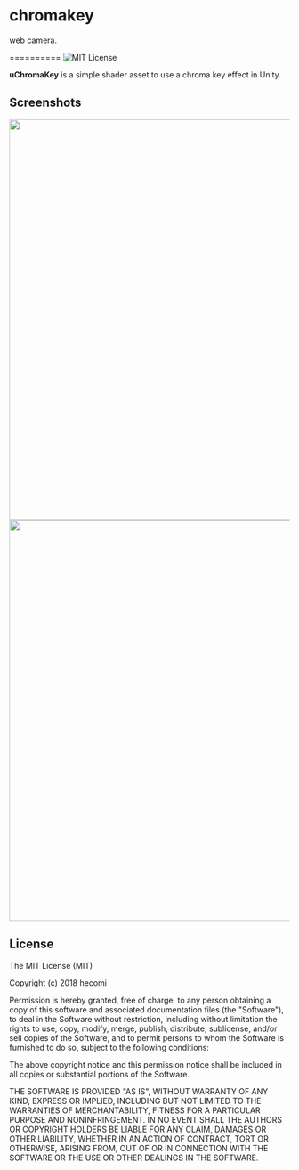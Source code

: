 # chromakey
web camera.

==========
![MIT License](http://img.shields.io/badge/license-MIT-blue.svg?style=flat)

**uChromaKey** is a simple shader asset to use a chroma key effect in Unity.

Screenshots
------------
<img src="https://raw.githubusercontent.com/wiki/hecomi/uChromaKey/image.png" width="720" /><br />
<img src="https://raw.githubusercontent.com/wiki/hecomi/uChromaKey/dog.gif" width="720" /><br />

License
-------
The MIT License (MIT)

Copyright (c) 2018 hecomi

Permission is hereby granted, free of charge, to any person obtaining a copy of
this software and associated documentation files (the "Software"), to deal in
the Software without restriction, including without limitation the rights to
use, copy, modify, merge, publish, distribute, sublicense, and/or sell copies of
the Software, and to permit persons to whom the Software is furnished to do so,
subject to the following conditions:

The above copyright notice and this permission notice shall be included in all
copies or substantial portions of the Software.

THE SOFTWARE IS PROVIDED "AS IS", WITHOUT WARRANTY OF ANY KIND, EXPRESS OR
IMPLIED, INCLUDING BUT NOT LIMITED TO THE WARRANTIES OF MERCHANTABILITY, FITNESS
FOR A PARTICULAR PURPOSE AND NONINFRINGEMENT. IN NO EVENT SHALL THE AUTHORS OR
COPYRIGHT HOLDERS BE LIABLE FOR ANY CLAIM, DAMAGES OR OTHER LIABILITY, WHETHER
IN AN ACTION OF CONTRACT, TORT OR OTHERWISE, ARISING FROM, OUT OF OR IN
CONNECTION WITH THE SOFTWARE OR THE USE OR OTHER DEALINGS IN THE SOFTWARE.
